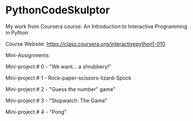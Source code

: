 # PythonCodeSkulptor
My work from Coursera course: An Introduction to Interactive Programming in Python

Course Website: https://class.coursera.org/interactivepython1-010



Mini-Assignments

 Mini-project # 0 - "We want... a shrubbery!"
 
 Mini-project # 1 - Rock-paper-scissors-lizard-Spock
 
 Mini-project # 2 - "Guess the number" game"
 
 Mini-project # 3 - "Stopwatch: The Game"
 
 Mini-project # 4 - "Pong"
